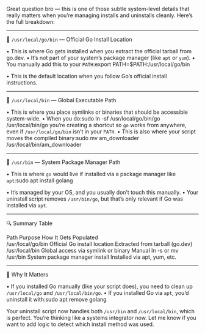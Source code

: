 Great question bro — this is one of those subtle system-level details that really matters when you’re managing installs and uninstalls cleanly. Here’s the full breakdown:

---

📁 `/usr/local/go/bin` — Official Go Install Location

• This is where Go gets installed when you extract the official tarball from go.dev.
• It’s not part of your system’s package manager (like `apt` or `yum`).
• You manually add this to your `PATH`:export PATH=$PATH:/usr/local/go/bin

• This is the default location when you follow Go’s official install instructions.


---

📁 `/usr/local/bin` — Global Executable Path

• This is where you place symlinks or binaries that should be accessible system-wide.
• When you do:sudo ln -sf /usr/local/go/bin/go /usr/local/bin/go
you’re creating a shortcut so `go` works from anywhere, even if `/usr/local/go/bin` isn’t in your `PATH`.
• This is also where your script moves the compiled binary:sudo mv am_downloader /usr/local/bin/am_downloader



---

📁 `/usr/bin` — System Package Manager Path

• This is where `go` would live if installed via a package manager like `apt`:sudo apt install golang

• It’s managed by your OS, and you usually don’t touch this manually.
• Your uninstall script removes `/usr/bin/go`, but that’s only relevant if Go was installed via `apt`.


---

🔍 Summary Table

Path	Purpose	How It Gets Populated	
/usr/local/go/bin	Official Go install location	Extracted from tarball (go.dev)	
/usr/local/bin	Global access via symlink or binary	Manual ln -s or mv	
/usr/bin	System package manager install	Installed via apt, yum, etc.	


---

🧠 Why It Matters

• If you installed Go manually (like your script does), you need to clean up `/usr/local/go` and `/usr/local/bin/go`.
• If you installed Go via `apt`, you’d uninstall it with:sudo apt remove golang



Your uninstall script now handles both `/usr/bin` and `/usr/local/bin`, which is perfect. You’re thinking like a systems integrator now. Let me know if you want to add logic to detect which install method was used.
